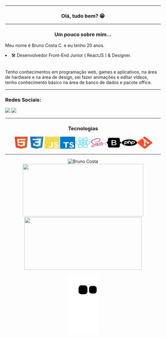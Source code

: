 <div>
  <hr />
    <h3 align="center">Olá, tudo bem? 😁</h3>
  <hr />

<h3 align="center">Um pouco sobre mim...</h3>
<p>Meu nome é Bruno Costa C. e eu tenho 20 anos. <br/> 

<li>🛠 Desenvolvedor Front-End Junior ( ReactJS ) & Designer.</li><br/>  

Tenho conhecimentos em programação web, games e aplicativos, na área de hardware e na área de design, sei fazer animações e editar vídeos, tenho conhecimento básico na área de banco de dados e pacote office. </p>

<hr />

  <!--Redes Sociais-->

  <h3>Redes Sociais:</h3>
  <a href="https://www.linkedin.com/in/bruno-costa-a643621b2/" target="_blank"><img src="https://img.shields.io/badge/LinkedIn-0077B5?style=for-the-badge&logo=linkedin&logoColor=white" target="_blank"></a>  
  <a href="mailto:bruno.costa.c06@gmail.com"><img src="https://img.shields.io/badge/-Gmail-%23333?style=for-the-badge&logo=gmail&logoColor=white" target="_blank"></a>

  <hr />
  
  <!--Habilidades-->
<div align="center">
  <h3>Tecnologias</h2>

  <img alt="HTML5" height="40" width="50" src="https://github.com/devicons/devicon/blob/master/icons/html5/html5-original.svg"><img alt="CSS3" height="40" width="50" src="https://github.com/devicons/devicon/blob/master/icons/css3/css3-original.svg"><img alt="Js" height="40" width="50" src="https://github.com/devicons/devicon/blob/master/icons/javascript/javascript-plain.svg"><img alt="TypeScript" height="40" width="50" src="https://github.com/devicons/devicon/blob/master/icons/typescript/typescript-plain.svg"><img alt="ReactJS" height="40" width="50" src="https://github.com/devicons/devicon/blob/master/icons/react/react-original.svg"><img alt="ReactJS" height="40" width="50" src="https://github.com/devicons/devicon/blob/master/icons/sass/sass-original.svg"><img alt="Bootstrap" height="40" width="50" src="https://github.com/devicons/devicon/blob/master/icons/bootstrap/bootstrap-plain.svg"><img alt="PHP" height="40" width="50" src="https://github.com/devicons/devicon/blob/master/icons/php/php-plain.svg"><img alt="GIT" height="40" width="50" src="https://github.com/devicons/devicon/blob/master/icons/git/git-original.svg">
  </div>
  
  <hr />
  
  <div align="center">  
     <img src="https://komarev.com/ghpvc/?username=ibrunoc&color=blue" alt="Bruno Costa" />
  </div>
  
  <!--Tabelas do Github-->
  <div align="center">
     <a href="https://github.com/ihyperbr">
     <img height="170em" width="390em" = src="https://github-readme-stats.vercel.app/api/top-langs/?username=ibrunoc&theme=discord_old_blurple&layout=compact" />
     <img height="170em" width="380em" = src="https://github-readme-stats.vercel.app/api?username=ibrunoc&show_icons=true&theme=discord_old_blurple&include_all_commits=true&count_private=true" />
  </div>

  <div align="center">  
    
![Snake animation](https://github.com/ibrunoc/ibrunoc/blob/output/github-contribution-grid-snake.svg)
    
  </div>    
</div> 
